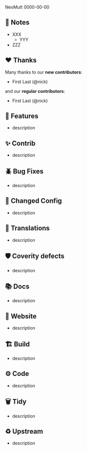 NeoMutt 0000-00-00

## :book: Notes

- XXX
  - YYY
- ZZZ

## :heart: Thanks

Many thanks to our **new contributors**:

- First Last (@nick)

and our **regular contributors**:

- First Last (@nick)

## :gift: Features

- description

## :sparkles: Contrib

- description

## :beetle: Bug Fixes

- description

## :wrench: Changed Config

- description

## :black_flag: Translations

- description

## :shield: Coverity defects

- description

## :books: Docs

- description

## :link: Website

- description

## :building_construction: Build

- description

## :gear: Code

- description

## :wastebasket: Tidy

- description

## :recycle: Upstream

- description

